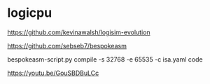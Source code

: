 # logicpu

https://github.com/kevinawalsh/logisim-evolution

https://github.com/sebseb7/bespokeasm

bespokeasm-script.py compile -s 32768 -e 65535 -c isa.yaml code


https://youtu.be/GouSBDBuLCc
